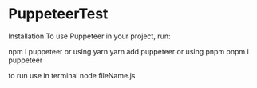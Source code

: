 # PuppeteerTest

 Installation
To use Puppeteer in your project, run:

npm i puppeteer
or using yarn
yarn add puppeteer
or using pnpm
pnpm i puppeteer

to run use in terminal node fileName.js
